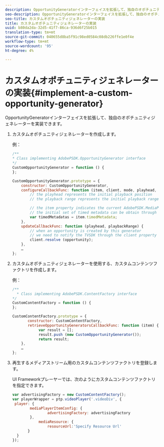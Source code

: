 ```yaml
---
description: OpportunityGeneratorインターフェイスを拡張して、独自のオポチュニティジェネレーターを実装できます。
seo-description: OpportunityGeneratorインターフェイスを拡張して、独自のオポチュニティジェネレーターを実装できます。
seo-title: カスタムオポチュニティジェネレーターの実装
title: カスタムオポチュニティジェネレーターの実装
uuid: b80da2da-32d5-41f7-86ca-936d6f25b015
translation-type: tm+mt
source-git-commit: 040655d8ba5f91c98ed0584c08db226ffe1e0f4e
workflow-type: tm+mt
source-wordcount: '95'
ht-degree: 4%

---
```



# カスタムオポチュニティジェネレーターの実装{#implement-a-custom-opportunity-generator}

OpportunityGeneratorインターフェイスを拡張して、独自のオポチュニティジェネレーターを実装できます。

1. カスタムオポチュニティジェネレーターを作成します。

   例：

   ```js
   /** 
   * Class implementing AdobePSDK.OpportunityGenerator interface 
   */ 
   CustomOpportunityGenerator = function () { 
   }; 
   
   CustomOpportunityGenerator.prototype = { 
       constructor: CustomOpportunityGenerator, 
       configureCallbackFunc: function (item, client, mode, playhead, playbackRange) {  
           // the playhead represents the initial playback position 
           // the playback range represents the initial playback range 
   
           // the item property indicates the current AdobePSDK.MediaPlayerItem associated with this generator 
           // the initial set of timed metadata can be obtain through the item property 
           var timedMetadatas = item.timedMetadata; 
       }, 
       updateCallbackFunc: function (playhead, playbackRange) { 
           // when an opportunity is created by this generator 
           // we need to notify the TVSDK through the client property 
           client.resolve (opportunity); 
       }, 
       … 
   }; 
   ```

1. カスタムオポチュニティジェネレーターを使用する、カスタムコンテンツファクトリを作成します。

   例：

   ```js
   /** 
     * Class implementing AdobePSDK.ContentFactory interface 
   */ 
   CustomContentFactory = function () { 
   }; 
   
   CustomContentFactory.prototype = { 
          constructor: CustomContentFactory, 
          retrieveOpportunityGeneratorsCallbackFunc: function (item) { 
               var result = []; 
               result.push (new CustomOpportunityGenerator()); 
               return result; 
       }, 
       … 
   }; 
   ```

1. 再生するメディアストリーム用のカスタムコンテンツファクトリを登録します。

   UI Frameworkプレーヤーでは、次のようにカスタムコンテンツファクトリを指定できます。

   ```js
   var advertisingFactory = new CustomContentFactory(); 
   var playerWrapper = ptp.videoPlayer('.videoDiv', { 
    player: { 
           mediaPlayerItemConfig: { 
                   advertisingFactory: advertisingFactory 
           }, 
               mediaResource: { 
                   resourceUrl:'Specify Resource Url' 
          } 
     } 
   }); 
   ```

